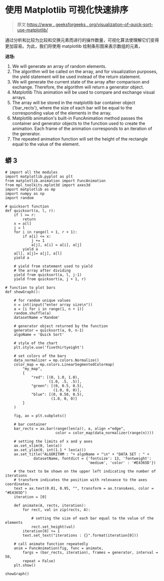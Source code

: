 # 使用 Matplotlib 可视化快速排序

> 原文:[https://www . geeksforgeeks . org/visualization-of-quick-sort-use-matplotlib/](https://www.geeksforgeeks.org/visualization-of-quick-sort-using-matplotlib/)

通过分析和比较为比较和交换元素而进行的操作数量，可视化算法使理解它们变得更加容易。为此，我们将使用 matplotlib 绘制条形图来表示数组的元素，

**进场:**

1.  We will generate an array of random elements.
2.  The algorithm will be called on the array, and for visualization purposes, the yield statement will be used instead of the return statement.
3.  We will generate the current state of the array after comparison and exchange. Therefore, the algorithm will return a generator object.
4.  Matplotlib This animation will be used to compare and exchange visual arrays.
5.  The array will be stored in the matplotlib bar container object ('bar_rects'), where the size of each bar will be equal to the corresponding value of the elements in the array.
6.  Matplotlib animation's built-in FuncAnimation method passes the container and generator objects to the function used to create the animation. Each frame of the animation corresponds to an iteration of the generator.
7.  The repeated animation function will set the height of the rectangle equal to the value of the element.

## 蟒 3

```
# import all the modules
import matplotlib.pyplot as plt
from matplotlib.animation import FuncAnimation
from mpl_toolkits.mplot3d import axes3d
import matplotlib as mp
import numpy as np
import random

# quicksort function
def quicksort(a, l, r):
    if l >= r:
        return
    x = a[l]
    j = l
    for i in range(l + 1, r + 1):
        if a[i] <= x:
            j += 1
            a[j], a[i] = a[i], a[j]
        yield a
    a[l], a[j]= a[j], a[l]
    yield a

    # yield from statement used to yield
    # the array after dividing
    yield from quicksort(a, l, j-1)
    yield from quicksort(a, j + 1, r)

# function to plot bars
def showGraph():

    # for random unique values
    n = int(input("enter array size\n"))
    a = [i for i in range(1, n + 1)]
    random.shuffle(a)
    datasetName ='Random'

    # generator object returned by the function
    generator = quicksort(a, 0, n-1)
    algoName = 'Quick Sort'

    # style of the chart
    plt.style.use('fivethirtyeight')

    # set colors of the bars
    data_normalizer = mp.colors.Normalize()
    color_map = mp.colors.LinearSegmentedColormap(
        "my_map",
        {
            "red": [(0, 1.0, 1.0),
                    (1.0, .5, .5)],
            "green": [(0, 0.5, 0.5),
                      (1.0, 0, 0)],
            "blue": [(0, 0.50, 0.5),
                     (1.0, 0, 0)]
        }
    )

    fig, ax = plt.subplots()

    # bar container
    bar_rects = ax.bar(range(len(a)), a, align ="edge",
                       color = color_map(data_normalizer(range(n))))

    # setting the limits of x and y axes
    ax.set_xlim(0, len(a))
    ax.set_ylim(0, int(1.1 * len(a)))
    ax.set_title("ALGORITHM : "+ algoName + "\n" + "DATA SET : " +
             datasetName, fontdict = {'fontsize': 13, 'fontweight':
                                      'medium', 'color' : '#E4365D'})

    # the text to be shown on the upper left indicating the number of iterations
    # transform indicates the position with relevance to the axes coordinates.
    text = ax.text(0.01, 0.95, "", transform = ax.transAxes, color = "#E4365D")
    iteration = [0]

    def animate(A, rects, iteration):
        for rect, val in zip(rects, A):

            # setting the size of each bar equal to the value of the elements
            rect.set_height(val)
        iteration[0] += 1
        text.set_text("iterations : {}".format(iteration[0]))

    # call animate function repeatedly
    anim = FuncAnimation(fig, func = animate,
        fargs = (bar_rects, iteration), frames = generator, interval = 50,
        repeat = False)
    plt.show()

showGraph()
```